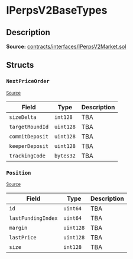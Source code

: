 # IPerpsV2BaseTypes

## Description

**Source:** [contracts/interfaces/IPerpsV2Market.sol](https://github.com/Synthetixio/synthetix/tree/v2.71.2/contracts/interfaces/IPerpsV2Market.sol)

## Structs

### `NextPriceOrder`

<sub>[Source](https://github.com/Synthetixio/synthetix/tree/v2.71.2/contracts/interfaces/IPerpsV2Market.sol#L29)</sub>

| Field           | Type      | Description |
| --------------- | --------- | ----------- |
| `sizeDelta`     | `int128`  | TBA         |
| `targetRoundId` | `uint128` | TBA         |
| `commitDeposit` | `uint128` | TBA         |
| `keeperDeposit` | `uint128` | TBA         |
| `trackingCode`  | `bytes32` | TBA         |

### `Position`

<sub>[Source](https://github.com/Synthetixio/synthetix/tree/v2.71.2/contracts/interfaces/IPerpsV2Market.sol#L20)</sub>

| Field              | Type      | Description |
| ------------------ | --------- | ----------- |
| `id`               | `uint64`  | TBA         |
| `lastFundingIndex` | `uint64`  | TBA         |
| `margin`           | `uint128` | TBA         |
| `lastPrice`        | `uint128` | TBA         |
| `size`             | `int128`  | TBA         |
